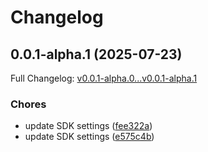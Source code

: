 # Changelog

## 0.0.1-alpha.1 (2025-07-23)

Full Changelog: [v0.0.1-alpha.0...v0.0.1-alpha.1](https://github.com/Blueplanai/python-sdk/compare/v0.0.1-alpha.0...v0.0.1-alpha.1)

### Chores

* update SDK settings ([fee322a](https://github.com/Blueplanai/python-sdk/commit/fee322ad737e28f060a74d0c27d3936f42b9a4a4))
* update SDK settings ([e575c4b](https://github.com/Blueplanai/python-sdk/commit/e575c4b9e7ed1a351ed982975553c4b02a76b2b8))
